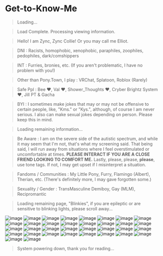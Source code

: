 # Get-to-Know-Me
> Loading…




> Load Complete. Processing viewing information.





> Hello! I am Zync, Zync Collie! Or you may call me Elliot.

> DNI : Racists, homophobic, xenophobic, paraphiles, zoophiles, pedophiles, dark/comshippers

> INT : Furries, bronies, etc. (If you aren't problematic, I have no problem with you!)

> Other than Pony.Town, I play : VRChat, Splatoon, Roblox (Rarely)


> Safe Ppl : Bee ❤️, Val ❤️, Shower_Thoughts ❤️, Cryber Brightz System ❤️, Jill PT & Gacha


> BYI : I sometimes make jokes that may or may not be offensive to certain people, like, "Kms." or "Kys.", although, of course I am never serious. I also can make sexual jokes depending on person. Please keep this in mind.



> Loading remaining information...



> Be Aware : I am on the severe side of the autistic spectrum, and while it may seem that I'm not, that's what my screening said. That being said, I will run away from situations where I feel overstimulated or uncomfortable at times. **PLEASE INTERACT IF YOU ARE A CLOSE FRIEND LOOKING TO COMFORT ME.** Lastly, please, please, **please**, use tone tags. If not, I may get upset if I misinterpret a situation.

> Fandoms / Communities : My Little Pony, Furry, Flamingo (Albert), Therian, etc. (There's definitely more, I may gave forgotten some.)

> Sexuality / Gender : TransMasculine Demiboy, Gay (MLM), Recipromantic



> Loading remaining page, "Blinkies", if you are epileptic or are sensitive to blinking lights, please scroll away...




![image](https://github.com/user-attachments/assets/fc984b69-614e-447f-809e-403726d75706)
![image](https://github.com/user-attachments/assets/9950b06f-f0f8-49ea-9c06-f9faf589e6e9)
![image](https://github.com/user-attachments/assets/e22d8654-76b7-44bf-bf9e-092800426a6f)
![image](https://github.com/user-attachments/assets/5ef9f87e-79de-4349-84a9-dc85b61c1d2c)
![image](https://github.com/user-attachments/assets/66c90799-c080-4cee-9b76-2864c28ccf9e)
![image](https://github.com/user-attachments/assets/4a446da7-3e0c-4ee5-8335-67bdac446247)
![image](https://github.com/user-attachments/assets/9521522b-bbce-4e93-9b5b-67144c49b60c)
![image](https://github.com/user-attachments/assets/2a1b82ce-3a7e-4d4c-bd84-aacfd74fb84e)
![image](https://github.com/user-attachments/assets/3a30022f-960a-452d-bf37-e2fe4b9a82f6)
![image](https://github.com/user-attachments/assets/f8eb7063-60ea-463b-aedf-0ba8b9c33d1a)
![image](https://github.com/user-attachments/assets/0b1c5951-ce32-4276-ac62-043080e3c3ff)
![image](https://github.com/user-attachments/assets/b40e28a9-6968-432d-9e28-49efa7cd0fc9)
![image](https://github.com/user-attachments/assets/5c9a2751-b83d-4421-8bec-5b05aeb96c28)
![image](https://github.com/user-attachments/assets/46192085-5786-49b9-bdb5-3c29ba346c1a)
![image](https://github.com/user-attachments/assets/de8e87c3-3500-497d-b8e3-727b7f80e1b2)
![image](https://github.com/user-attachments/assets/78132e27-d654-4fc5-a65c-427b9b852dbc)
![image](https://github.com/user-attachments/assets/2d5e74ad-8357-4ae6-ab4f-2017da28b17b)
![image](https://github.com/user-attachments/assets/ff7124b7-3aa4-4ea1-8fa8-0ae54883b835)
![image](https://github.com/user-attachments/assets/f0962cc0-5b48-4dc0-ab35-ee28c6e98bbb)
![image](https://github.com/user-attachments/assets/96bb9910-3c25-429c-9334-4c2ccc14a6e2)
![image](https://github.com/user-attachments/assets/6056ae9a-f502-451f-83c6-d0ce43e4a94d)
![image](https://github.com/user-attachments/assets/6961274b-9c70-44f3-b84c-c97429c57cdf)
![image](https://github.com/user-attachments/assets/dadaa7b2-8485-4297-869d-131f9c96f4fd)
![image](https://github.com/user-attachments/assets/96742442-c060-4446-81f1-298d9821a502)
![image](https://github.com/user-attachments/assets/f083d2cf-6642-4616-a54b-0d5a27a1790a)
![image](https://github.com/user-attachments/assets/adb56fae-7ef0-4557-ac3b-ec090ada02e9)
![image](https://github.com/user-attachments/assets/acf3007f-9985-405c-a387-13b7bd709bf9)
![image](https://github.com/user-attachments/assets/0f6893d4-e902-4b19-b5ab-65ddd6982c94)
![image](https://github.com/user-attachments/assets/c3ac507f-2f6d-4279-8d0c-1d54df9dce0e)
![image](https://github.com/user-attachments/assets/fbf18dbc-6606-4a30-a676-8e28493ba109)
![image](https://github.com/user-attachments/assets/d60c82ce-b58b-47eb-bf81-41ae307044a1)
![image](https://github.com/user-attachments/assets/8b093596-72cf-4f49-9d51-d9edaee5ddbe)
![image](https://github.com/user-attachments/assets/f023af96-3c70-4bea-8683-1a78206471ec)
![image](https://github.com/user-attachments/assets/0ac5407b-2e58-471a-9722-82573379034b)



> System powering down, thank you for reading...
